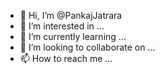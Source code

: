 - 👋 Hi, I’m @PankajJatrara
- 👀 I’m interested in ...
- 🌱 I’m currently learning ...
- 💞️ I’m looking to collaborate on ...
- 📫 How to reach me ...

<!---
PankajJatrara/PankajJatrara is a ✨ special ✨ repository because its `README.md` (this file) appears on your GitHub profile.
You can click the Preview link to take a look at your changes.
--->
